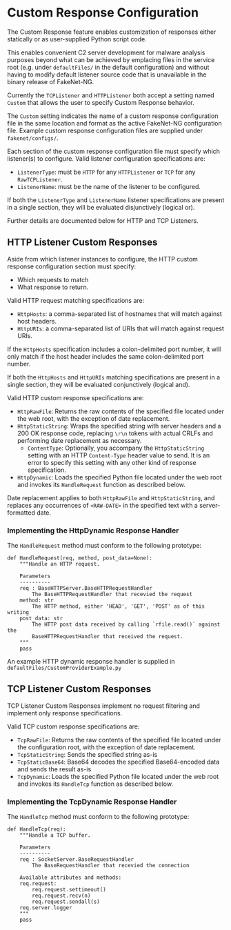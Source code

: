 # Custom Response Configuration

The Custom Response feature enables customization of responses either
statically or as user-supplied Python script code.

This enables convenient C2 server development for malware analysis purposes
beyond what can be achieved by emplacing files in the service root (e.g. under
`defaultFiles/` in the default configuration) and without having to modify
default listener source code that is unavailable in the binary release of
FakeNet-NG.

Currently the `TCPListener` and `HTTPListener` both accept a setting named
`Custom` that allows the user to specify Custom Response behavior.

The `Custom` setting indicates the name of a custom response configuration file
in the same location and format as the active FakeNet-NG configuration file.
Example custom response configuration files are supplied under
`fakenet/configs/`.

Each section of the custom response configuration file must specify which
listener(s) to configure. Valid listener configuration specifications are:
* `ListenerType`: must be `HTTP` for any `HTTPListener` or `TCP` for any
  `RawTCPListener`.
* `ListenerName`: must be the name of the listener to be configured.

If both the `ListenerType` and `ListenerName` listener specifications are
present in a single section, they will be evaluated disjunctively (logical or).

Further details are documented below for HTTP and TCP Listeners.

## HTTP Listener Custom Responses

Aside from which listener instances to configure, the HTTP custom response
configuration section must specify:
* Which requests to match
* What response to return.

Valid HTTP request matching specifications are:
* `HttpHosts`: a comma-separated list of hostnames that will match against
  host headers.
* `HttpURIs`: a comma-separated list of URIs that will match against request
  URIs.

If the `HttpHosts` specification includes a colon-delimited port number, it
will only match if the host header includes the same colon-delimited port
number.

If both the `HttpHosts` and `HttpURIs` matching specifications are present in
a single section, they will be evaluated conjunctively (logical and).

Valid HTTP custom response specifications are:
* `HttpRawFile`: Returns the raw contents of the specified file located under
  the web root, with the exception of date replacement.
* `HttpStaticString`: Wraps the specified string with server headers and a 200
  OK response code, replacing `\r\n` tokens with actual CRLFs and performing
  date replacement as necessary.
	* `ContentType`: Optionally, you accompany the `HttpStaticString` setting
	  with an  HTTP `Content-Type` header value to send. It is an error to
	  specify this setting with any other kind of response specification.
* `HttpDynamic`: Loads the specified Python file located under the web root
  and invokes its `HandleRequest` function as described below.

Date replacement applies to both `HttpRawFile` and `HttpStaticString`, and
replaces any occurrences of `<RAW-DATE>` in the specified text with a
server-formatted date.

### Implementing the HttpDynamic Response Handler

The `HandleRequest` method must conform to the following prototype:

```
def HandleRequest(req, method, post_data=None):
	"""Handle an HTTP request.

	Parameters
	----------
	req : BaseHTTPServer.BaseHTTPRequestHandler
		The BaseHTTPRequestHandler that recevied the request
	method: str
		The HTTP method, either 'HEAD', 'GET', 'POST' as of this writing
	post_data: str
		The HTTP post data received by calling `rfile.read()` against the
		BaseHTTPRequestHandler that received the request.
	"""
	pass
```

An example HTTP dynamic response handler is supplied in
`defaultFiles/CustomProviderExample.py`

## TCP Listener Custom Responses

TCP Listener Custom Responses implement no request filtering and implement only
response specifications.

Valid TCP custom response specifications are:
* `TcpRawFile`: Returns the raw contents of the specified file located under
  the configuration root, with the exception of date replacement.
* `TcpStaticString`: Sends the specified string as-is
* `TcpStaticBase64`: Base64 decodes the specified Base64-encoded data and sends
  the result as-is
* `TcpDynamic`: Loads the specified Python file located under the web root
  and invokes its `HandleTcp` function as described below.

### Implementing the TcpDynamic Response Handler

The `HandleTcp` method must conform to the following prototype:

```
def HandleTcp(req):
	"""Handle a TCP buffer.

	Parameters
	----------
	req : SocketServer.BaseRequestHandler
		The BaseRequestHandler that recevied the connection

	Available attributes and methods:
	req.request:
		req.request.settimeout()
		req.request.recv(n)
		req.request.sendall(s)
	req.server.logger
	"""
	pass

```
